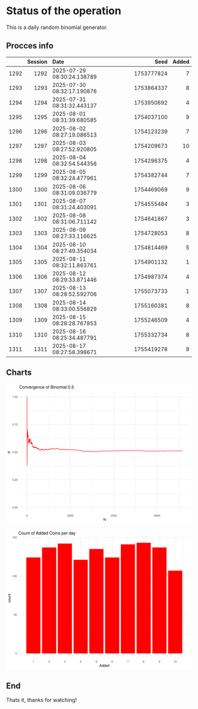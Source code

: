 # Status of the operation
  
  This is a daily random binomial generator.
  
## Procces info

|     | Session|Date                       |       Seed| Added|
|:----|-------:|:--------------------------|----------:|-----:|
|1292 |    1292|2025-07-29 08:30:24.138789 | 1753777824|     7|
|1293 |    1293|2025-07-30 08:32:17.190876 | 1753864337|     8|
|1294 |    1294|2025-07-31 08:31:32.443137 | 1753950692|     4|
|1295 |    1295|2025-08-01 08:31:39.680585 | 1754037100|     9|
|1296 |    1296|2025-08-02 08:27:19.086513 | 1754123239|     7|
|1297 |    1297|2025-08-03 08:27:52.920805 | 1754209673|    10|
|1298 |    1298|2025-08-04 08:32:54.544356 | 1754296375|     4|
|1299 |    1299|2025-08-05 08:32:24.477961 | 1754382744|     7|
|1300 |    1300|2025-08-06 08:31:09.036779 | 1754469069|     9|
|1301 |    1301|2025-08-07 08:31:24.403091 | 1754555484|     3|
|1302 |    1302|2025-08-08 08:31:06.711142 | 1754641867|     3|
|1303 |    1303|2025-08-09 08:27:33.116625 | 1754728053|     8|
|1304 |    1304|2025-08-10 08:27:49.354034 | 1754814469|     5|
|1305 |    1305|2025-08-11 08:32:11.863761 | 1754901132|     1|
|1306 |    1306|2025-08-12 08:29:33.871446 | 1754987374|     4|
|1307 |    1307|2025-08-13 08:28:52.592706 | 1755073733|     1|
|1308 |    1308|2025-08-14 08:33:00.556829 | 1755160381|     8|
|1309 |    1309|2025-08-15 08:28:28.767853 | 1755246509|     4|
|1310 |    1310|2025-08-16 08:25:34.487791 | 1755332734|     8|
|1311 |    1311|2025-08-17 08:27:58.398671 | 1755419278|     9|

## Charts 

![](charts/plot1.png)

![](charts/plot2.png)

## End

Thats it, thanks for watching!
